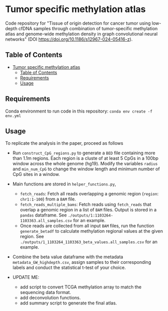 # Tumor specific methylation atlas

Code repository for "Tissue of origin detection for cancer tumor using low-depth cfDNA samples through combination of tumor-specific methylation atlas and genome-wide methylation density in graph convolutional neural networks" (DOI https://doi.org/10.1186/s12967-024-05416-z).  

## Table of Contents

- [Tumor specific methylation atlas](#tumor-specific-methylation-atlas)
  - [Table of Contents](#table-of-contents)
  - [Requirements](#requirements)
  - [Usage](#usage)

## Requirements
Conda environment to run code in this repository: `conda env create -f env.yml`

## Usage
To replicate the analysis in the paper, proceed as follows

- Run `construct_CpG_regions.py` to generate a `BED` file containing more than 1.1m regions. Each region is a cluste of at least 5 CpGs in a 100bp window across the whole genome (hg19). Modify the variables `radius` and `min_num_CpG` to change the window length and minimum number of CpG sites in a window.

- Main functions are stored in `helper_functions.py`, 
  - `fetch_reads`: Fetch all reads overlapping a genomic region (`region`: `chr1:1-100`) from a `BAM` file.
  - `fetch_reads_multiple_bams`: Fetch reads using `fetch_reads` that overlap a genomic region in a list of `BAM` files. Output is stored in a `pandas` dataframe. See `./outputs/1:1103264-1103363.all_samples.csv` for an example. 
  - Once reads are collected from all input `BAM` files, run the function `generate_betadf` to calculate methylation regional values at the given region. See `./outputs/1_1103264_1103363_beta_values.all_samples.csv` for an example. 
- Combine the beta value dataframe with the metadata `metadata_GW_highdepth.csv`, assign samples to their corresponding labels and conduct the statistical t-test of your choice. 

- UPDATE ME: 
  - add script to convert TCGA methylation array to match the sequencing data format. 
  - add deconvolution functions.
  - add summary script to generate the final atlas. 

